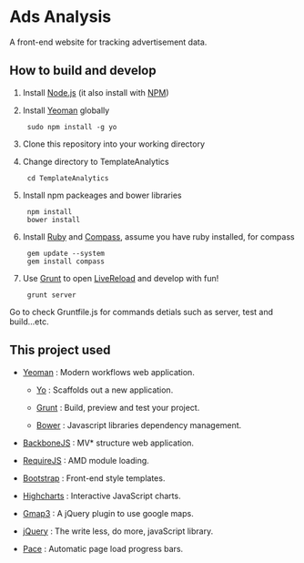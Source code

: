 # Ads Analysis

A front-end website for tracking advertisement data.

## How to build and develop

1. Install [Node.js]  (it also install with [NPM])

2. Install [Yeoman] globally


        sudo npm install -g yo


3. Clone this repository into your working directory

4. Change directory to TemplateAnalytics

        cd TemplateAnalytics


5. Install npm packeages and bower libraries

        npm install
        bower install

6. Install [Ruby] and [Compass], assume you have ruby installed, for compass

        gem update --system
        gem install compass

7. Use [Grunt] to open [LiveReload] and develop with fun!

        grunt server


Go to check Gruntfile.js for commands detials such as server, test and build...etc.


## This project used

* [Yeoman] : Modern workflows web application.
 
  * [Yo] : Scaffolds out a new application.

  * [Grunt] : Build, preview and test your project.

  * [Bower] : Javascript libraries dependency management.

* [BackboneJS] : MV* structure web application.

* [RequireJS] : AMD module loading.

* [Bootstrap] : Front-end style templates.

* [Highcharts] : Interactive JavaScript charts.

* [Gmap3] : A jQuery plugin to use google maps.

* [jQuery] : The write less, do more, javaScript library.

* [Pace] : Automatic page load progress bars.


[Node.js]:http://nodejs.org/
[NPM]:https://npmjs.org/
[Ruby]:https://www.ruby-lang.org/
[Compass]:http://compass-style.org/
[LiveReload]:http://livereload.com/
[Yeoman]:http://yeoman.io/
[Yo]:https://github.com/yeoman/yo
[Grunt]:http://gruntjs.com/
[Bower]:http://bower.io/
[BackboneJS]:http://backbonejs.org/
[RequireJS]:http://requirejs.org/
[Bootstrap]:http://getbootstrap.com/
[Highcharts]:http://www.highcharts.com/‎
[Gmap3]:http://gmap3.net/
[jQuery]:http://jquery.com/
[Pace]:http://github.hubspot.com/pace/docs/welcome/
